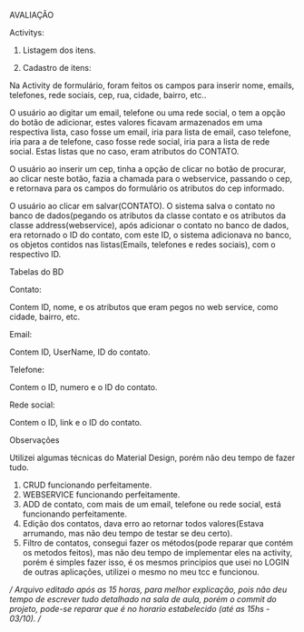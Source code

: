 AVALIAÇÂO


Activitys:

1. Listagem dos itens.

2. Cadastro de itens:

Na Activity de formulário, foram feitos os campos para inserir nome, emails, telefones, rede sociais, cep, rua, cidade, bairro, etc..


O usuário ao digitar um email, telefone ou uma  rede social, o tem a opção do botão de adicionar, estes valores ficavam armazenados em uma respectiva lista, caso fosse um email, iria para lista de email, caso telefone, iria para a de telefone, caso fosse rede social, iria para a lista de rede social. Estas listas que no caso, eram atributos do CONTATO.

O usuário ao inserir um cep, tinha a opção de clicar no botão de procurar, ao clicar neste botão, fazia a chamada para o webservice, passando o cep, e retornava para os campos do formulário os atributos do cep informado.

O usuário ao clicar em salvar(CONTATO). O sistema salva o contato no banco de dados(pegando os atributos da classe contato e os atributos da classe address(webservice), após adicionar o contato no banco de dados, era retornado o ID do contato, com este ID, o sistema adicionava no banco, os objetos contidos nas listas(Emails, telefones e redes sociais), com o respectivo ID.

Tabelas do BD

Contato: 

Contem ID, nome, e os atributos que eram pegos no web service, como cidade, bairro, etc.

Email: 

Contem ID, UserName, ID do contato.

Telefone: 

Contem o  ID, numero e o ID do contato.

Rede social: 

Contem o ID, link e o ID do contato.


Observações

Utilizei algumas técnicas do Material Design, porém não deu tempo de fazer tudo.

1. CRUD funcionando perfeitamente.
2. WEBSERVICE funcionando perfeitamente.
3. ADD de contato, com mais de um email, telefone ou rede social, está funcionando perfeitamente.
4. Edição dos contatos, dava erro ao retornar todos valores(Estava arrumando, mas não deu tempo de testar se deu certo).
5. Filtro de contatos, consegui fazer os métodos(pode reparar que contém os metodos feitos), mas não deu tempo de implementar eles na activity, porém é simples fazer isso, é os mesmos principios que usei no LOGIN de outras aplicações, utilizei o mesmo no meu tcc e funcionou.


*/ Arquivo editado após as 15 horas, para melhor explicação, pois não deu tempo de escrever tudo detalhado na sala de aula, porém o commit do projeto, pode-se reparar que é no horario estabelecido (até as 15hs - 03/10). /*


